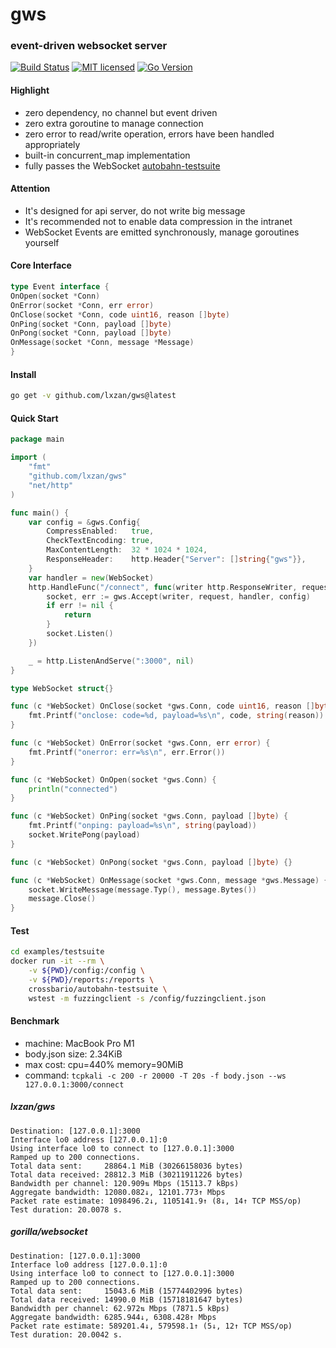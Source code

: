 # gws

### event-driven websocket server

[![Build Status][1]][2] [![MIT licensed][3]][4] [![Go Version][5]][6]

[1]: https://github.com/lxzan/gws/workflows/Go%20Test/badge.svg?branch=master
[2]: https://github.com/lxzan/gws/actions?query=branch%3Amaster
[3]: https://img.shields.io/badge/license-MIT-blue.svg
[4]: LICENSE
[5]: https://img.shields.io/badge/go-%3E%3D1.16-30dff3?style=flat-square&logo=go
[6]: https://github.com/lxzan/gws

#### Highlight

- zero dependency, no channel but event driven
- zero extra goroutine to manage connection
- zero error to read/write operation, errors have been handled appropriately
- built-in concurrent_map implementation
- fully passes the WebSocket [autobahn-testsuite](https://github.com/crossbario/autobahn-testsuite)

#### Attention

- It's designed for api server, do not write big message
- It's recommended not to enable data compression in the intranet
- WebSocket Events are emitted synchronously, manage goroutines yourself

#### Core Interface

```go
type Event interface {
OnOpen(socket *Conn)
OnError(socket *Conn, err error)
OnClose(socket *Conn, code uint16, reason []byte)
OnPing(socket *Conn, payload []byte)
OnPong(socket *Conn, payload []byte)
OnMessage(socket *Conn, message *Message)
}
```

#### Install

```bash
go get -v github.com/lxzan/gws@latest
```

#### Quick Start

```go
package main

import (
	"fmt"
	"github.com/lxzan/gws"
	"net/http"
)

func main() {
	var config = &gws.Config{
		CompressEnabled:   true,
		CheckTextEncoding: true,
		MaxContentLength:  32 * 1024 * 1024,
		ResponseHeader:    http.Header{"Server": []string{"gws"}},
	}
	var handler = new(WebSocket)
	http.HandleFunc("/connect", func(writer http.ResponseWriter, request *http.Request) {
		socket, err := gws.Accept(writer, request, handler, config)
		if err != nil {
			return
		}
		socket.Listen()
	})

	_ = http.ListenAndServe(":3000", nil)
}

type WebSocket struct{}

func (c *WebSocket) OnClose(socket *gws.Conn, code uint16, reason []byte) {
	fmt.Printf("onclose: code=%d, payload=%s\n", code, string(reason))
}

func (c *WebSocket) OnError(socket *gws.Conn, err error) {
	fmt.Printf("onerror: err=%s\n", err.Error())
}

func (c *WebSocket) OnOpen(socket *gws.Conn) {
	println("connected")
}

func (c *WebSocket) OnPing(socket *gws.Conn, payload []byte) {
	fmt.Printf("onping: payload=%s\n", string(payload))
	socket.WritePong(payload)
}

func (c *WebSocket) OnPong(socket *gws.Conn, payload []byte) {}

func (c *WebSocket) OnMessage(socket *gws.Conn, message *gws.Message) {
	socket.WriteMessage(message.Typ(), message.Bytes())
	message.Close()
}
```

#### Test

```bash
cd examples/testsuite
docker run -it --rm \
    -v ${PWD}/config:/config \
    -v ${PWD}/reports:/reports \
    crossbario/autobahn-testsuite \
    wstest -m fuzzingclient -s /config/fuzzingclient.json
```

#### Benchmark

- machine: MacBook Pro M1
- body.json size: 2.34KiB
- max cost: cpu=440% memory=90MiB
- command: `tcpkali -c 200 -r 20000 -T 20s -f body.json --ws 127.0.0.1:3000/connect`

##### lxzan/gws

```
Destination: [127.0.0.1]:3000
Interface lo0 address [127.0.0.1]:0
Using interface lo0 to connect to [127.0.0.1]:3000
Ramped up to 200 connections.
Total data sent:     28864.1 MiB (30266158036 bytes)
Total data received: 28812.3 MiB (30211911226 bytes)
Bandwidth per channel: 120.909⇅ Mbps (15113.7 kBps)
Aggregate bandwidth: 12080.082↓, 12101.773↑ Mbps
Packet rate estimate: 1098496.2↓, 1105141.9↑ (8↓, 14↑ TCP MSS/op)
Test duration: 20.0078 s.
```

##### gorilla/websocket

```
Destination: [127.0.0.1]:3000
Interface lo0 address [127.0.0.1]:0
Using interface lo0 to connect to [127.0.0.1]:3000
Ramped up to 200 connections.
Total data sent:     15043.6 MiB (15774402996 bytes)
Total data received: 14990.0 MiB (15718181647 bytes)
Bandwidth per channel: 62.972⇅ Mbps (7871.5 kBps)
Aggregate bandwidth: 6285.944↓, 6308.428↑ Mbps
Packet rate estimate: 589201.4↓, 579598.1↑ (5↓, 12↑ TCP MSS/op)
Test duration: 20.0042 s.
```
